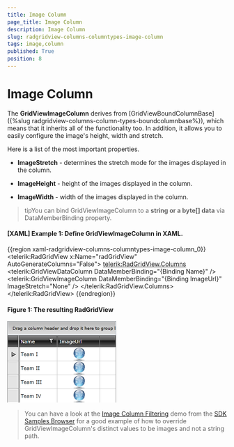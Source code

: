 ```yaml
---
title: Image Column
page_title: Image Column
description: Image Column
slug: radgridview-columns-columntypes-image-column
tags: image,column
published: True
position: 8
---
```


# Image Column

The __GridViewImageColumn__ derives from [GridViewBoundColumnBase]({%slug radgridview-columns-column-types-boundcolumnbase%}), which means that it inherits all of the functionality too. In addition, it allows you to easily configure the image's height, width and stretch.

Here is a list of the most important properties.

* __ImageStretch__ - determines the stretch mode for the images displayed in the column.

* __ImageHeight__ - height of the images displayed in the column.

* __ImageWidth__ - width of the images displayed in the column.

>tipYou can bind GridViewImageColumn to a __string or a byte[] data__ via DataMemberBinding property.

#### __[XAML] Example 1: Define GridViewImageColumn in XAML.__

{{region xaml-radgridview-columns-columntypes-image-column_0}}
	<telerik:RadGridView x:Name="radGridView"
	                 AutoGenerateColumns="False">
	    <telerik:RadGridView.Columns>
	        <telerik:GridViewDataColumn DataMemberBinding="{Binding Name}" />
	        <telerik:GridViewImageColumn DataMemberBinding="{Binding ImageUrl}" ImageStretch="None" />
	    </telerik:RadGridView.Columns>
	</telerik:RadGridView>
{{endregion}}

#### __Figure 1: The resulting RadGridView__

![The resulting RadGridView](images/RadGridView_ColumnTypes_6.png)

>You can have a look at the [Image Column Filtering](https://github.com/telerik/xaml-sdk/tree/master/GridView/ImageColumnFiltering) demo from the [SDK Samples Browser](http://demos.telerik.com/xaml-sdkbrowser/) for a good example of how to override GridViewImageColumn's distinct values to be images and not a string path.
